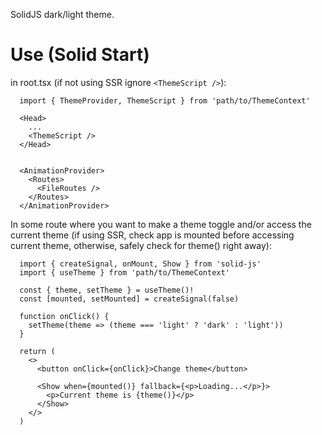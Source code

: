 SolidJS dark/light theme.

# Use (Solid Start)

in root.tsx (if not using SSR ignore `<ThemeScript />`):

```
  import { ThemeProvider, ThemeScript } from 'path/to/ThemeContext'

  <Head>
    ...
    <ThemeScript />
  </Head>


  <AnimationProvider>
    <Routes>
      <FileRoutes />
    </Routes>
  </AnimationProvider>
```

In some route where you want to make a theme toggle and/or access the current theme (if using SSR, check app is mounted before accessing current theme, otherwise, safely check for theme() right away):

```
  import { createSignal, onMount, Show } from 'solid-js'
  import { useTheme } from 'path/to/ThemeContext'

  const { theme, setTheme } = useTheme()!
  const [mounted, setMounted] = createSignal(false)

  function onClick() {
    setTheme(theme => (theme === 'light' ? 'dark' : 'light'))
  }

  return (
    <>
      <button onClick={onClick}>Change theme</button>

      <Show when={mounted()} fallback={<p>Loading...</p>}>
        <p>Current theme is {theme()}</p>
      </Show>
    </>
  )
```




